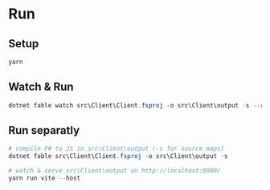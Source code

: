 # Run
## Setup
```ps1
yarn
```

## Watch & Run
```ps1
dotnet fable watch src\Client\Client.fsproj -o src\Client\output -s --run yarn run vite --host
```

## Run separatly
```ps1
# compile F# to JS in src\Client\output (-s for source maps)
dotnet fable src\Client\Client.fsproj -o src\Client\output -s

# watch & serve src\Client\output on http://localhost:8080/
yarn run vite --host
```
